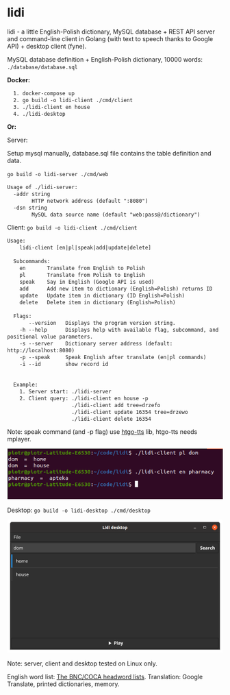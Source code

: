 # lidi
lidi - a little English-Polish dictionary, MySQL database + REST API server and command-line client in Golang (with text to speech thanks to Google API) + desktop client (fyne).

MySQL database definition + English-Polish dictionary, 10000 words:
`./database/database.sql`


**Docker:**

```
  1. docker-compose up
  2. go build -o lidi-client ./cmd/client
  3. ./lidi-client en house 
  4. ./lidi-desktop
```

**Or:**

Server:

Setup mysql manually, database.sql file contains the table definition and data. 

`go build -o lidi-server ./cmd/web`

```
Usage of ./lidi-server:
  -addr string
    	HTTP network address (default ":8080")
  -dsn string
    	MySQL data source name (default "web:pass@/dictionary")
```

Client:
`go build -o lidi-client ./cmd/client`

```
Usage:
    lidi-client [en|pl|speak|add|update|delete]

  Subcommands: 
    en       Translate from English to Polish
    pl       Translate from Polish to English
    speak    Say in English (Google API is used)
    add      Add new item to dictionary (English=Polish) returns ID
    update   Update item in dictionary (ID English=Polish)
    delete   Delete item in dictionary (English=Polish)

  Flags: 
       --version   Displays the program version string.
    -h --help      Displays help with available flag, subcommand, and positional value parameters.
    -s --server    Dictionary server address (default: http://localhost:8080)
    -p --speak     Speak English after translate (en|pl commands)
    -i --id        show record id


  Example:
    1. Server start: ./lidi-server
    2. Client query: ./lidi-client en house -p
                     ./lidi-client add tree=drzefo
                     ./lidi-client update 16354 tree=drzewo  
                     ./lidi-client delete 16354
```
Note: speak command (and -p flag) use [htgo-tts](https://github.com/hegedustibor/htgo-tts) lib,
htgo-tts needs mplayer. 

![Screen](/lidi-client.png)

Desktop:
`go build -o lidi-desktop ./cmd/desktop`

![Screen](/lidi-desktop.png)

Note: server, client and desktop tested on Linux only.

English word list: [The BNC/COCA headword lists](https://www.wgtn.ac.nz/lals/resources/paul-nations-resources/vocabulary-lists).
Translation: Google Translate, printed dictionaries, memory.
